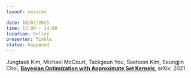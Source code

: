 ```yaml
---
layout: session

date: 10/02/2021
time: 13:00 - 14:00
location: Online
presenter: Tinkle
status: happened
---
```

Jungtaek Kim,
Michael McCourt,
Tackgeun You,
Saehoon Kim,
Seungjin Choi,
**[Bayesian Optimization with Approximate Set Kernels](
papers/0050-bo-with-approximate-set-kernels)**,
arXiv,
2021

